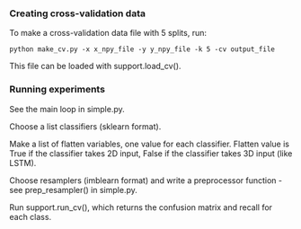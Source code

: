 ### Creating cross-validation data
To make a cross-validation data file with 5 splits, run:

    python make_cv.py -x x_npy_file -y y_npy_file -k 5 -cv output_file

This file can be loaded with support.load_cv().

### Running experiments
See the main loop in simple.py.

Choose a list classifiers (sklearn format).

Make a list of flatten variables, one value for each classifier.
Flatten value is True if the classifier takes 2D input, False if the classifier takes 3D input (like LSTM).

Choose resamplers (imblearn format) and write a preprocessor function - see prep_resampler() in simple.py.

Run support.run_cv(), which returns the confusion matrix and recall for each class.